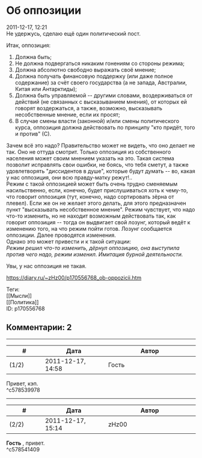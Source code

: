 Об оппозиции
============

  
2011-12-17, 12:21  
 Не удержусь, сделаю ещё один политический пост.   
   
 Итак, оппозиция:   
 1. Должна быть;   
 2. Не должна подвергаться никаким гонениям со стороны режима;   
 3. Должна абсолютно свободно выражать своё мнение;   
 4. Должна получать финансовую поддержку (или даже полное содержание) за счёт своего государства (а не запада, Австралии, Китая или Антарктиды);   
 5. Должна быть управляемой -- другими словами, воздерживаться от действий (не связанных с высказыванием мнения), от которых ей говорят воздержаться, а также, возможно, высказывать несобственные мнение, если их просят;   
 6. В случае смены власти (законной) и/или смены политического курса, оппозиция должна действовать по принципу "кто придёт, того и против" (С).   
   
 Зачем всё это надо? Правительство может не видеть, что оно делает не так. Оно не оттуда смотрит. Только оппозиция из собственного населения может своим мнением указать на это. Такая система позволит исправлять свои ошибки, не боясь, что тебя сметут, а также удовлетворять "диссидентов в душе", которые будут думать -- во, какая у нас оппозиция, они всю правду-матку режут!..   
 Режим с такой оппозицией может быть очень трудно сменяемым насильственно, если, конечно, будет прислушиваться хоть к чему-то, что говорит оппозиция (тут, конечно, надо сортировать зёрна от плевел). Если же он не желает этого делать, для этого предназначен пункт "высказывать несобственное мнение". Режим чувствует, что надо что-то изменить, но не находит возможным действовать так, как говорит оппозиция -- тогда он выдвигает свой лозунг, который ведёт к изменению того, на что режим пойти готов. Лозунг сообщается оппозиции. Далее проводятся изменения.   
 Однако это может привести и к такой ситуации:   
  *Режим решил что-то изменить, дёрнул оппозицию, она выступила против чего надо, режим изменил. Имитация бурной деятельности.*    
   
 Увы, у нас оппозиция не такая.   
  
<https://diary.ru/~zHz00/p170556768_ob-oppozicii.htm>  
  
Теги:  
[[Мысли]]  
[[Политика]]  
ID: p170556768  


Комментарии: 2
--------------

  


---



|         #         |              Дата              |                     Автор                     |           ID           |
| --- | --- | --- | --- |
| (1/2) | 2011-12-17, 14:58 | Гость | c578539978 |

  
 Привет, кэп.   
 ^c578539978

---



|         #         |              Дата              |                     Автор                     |           ID           |
| --- | --- | --- | --- |
| (2/2) | 2011-12-17, 15:14 | zHz00 | c578541409 |

  
  **Гость**  , привет.   
 ^c578541409